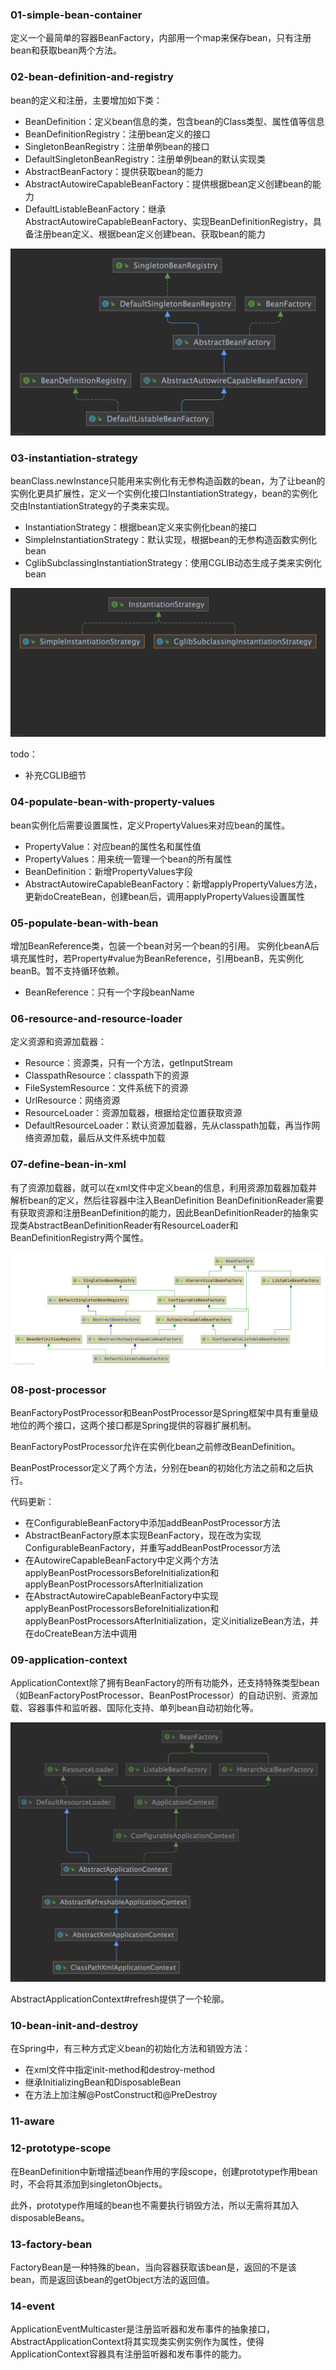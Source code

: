 ### 01-simple-bean-container
定义一个最简单的容器BeanFactory，内部用一个map来保存bean，只有注册bean和获取bean两个方法。

### 02-bean-definition-and-registry
bean的定义和注册，主要增加如下类：
- BeanDefinition：定义bean信息的类，包含bean的Class类型、属性值等信息
- BeanDefinitionRegistry：注册bean定义的接口
- SingletonBeanRegistry：注册单例bean的接口
- DefaultSingletonBeanRegistry：注册单例bean的默认实现类
- AbstractBeanFactory：提供获取bean的能力
- AbstractAutowireCapableBeanFactory：提供根据bean定义创建bean的能力
- DefaultListableBeanFactory：继承AbstractAutowireCapableBeanFactory、实现BeanDefinitionRegistry，具备注册bean定义、根据bean定义创建bean、获取bean的能力

![](./assets/DefaultListableBeanFactory.png)

### 03-instantiation-strategy
beanClass.newInstance只能用来实例化有无参构造函数的bean，为了让bean的实例化更具扩展性，定义一个实例化接口InstantiationStrategy，bean的实例化交由InstantiationStrategy的子类来实现。
- InstantiationStrategy：根据bean定义来实例化bean的接口
- SimpleInstantiationStrategy：默认实现，根据bean的无参构造函数实例化bean
- CglibSubclassingInstantiationStrategy：使用CGLIB动态生成子类来实例化bean

![](./assets/InstantiationStrategy.png)

todo：
- 补充CGLIB细节

### 04-populate-bean-with-property-values
bean实例化后需要设置属性，定义PropertyValues来对应bean的属性。
- PropertyValue：对应bean的属性名和属性值
- PropertyValues：用来统一管理一个bean的所有属性
- BeanDefinition：新增PropertyValues字段
- AbstractAutowireCapableBeanFactory：新增applyPropertyValues方法，更新doCreateBean，创建bean后，调用applyPropertyValues设置属性

### 05-populate-bean-with-bean
增加BeanReference类，包装一个bean对另一个bean的引用。
实例化beanA后填充属性时，若Property#value为BeanReference，引用beanB，先实例化beanB。暂不支持循环依赖。
- BeanReference：只有一个字段beanName

### 06-resource-and-resource-loader
定义资源和资源加载器：
- Resource：资源类，只有一个方法，getInputStream
- ClasspathResource：classpath下的资源
- FileSystemResource：文件系统下的资源
- UrlResource：网络资源
- ResourceLoader：资源加载器，根据给定位置获取资源
- DefaultResourceLoader：默认资源加载器，先从classpath加载，再当作网络资源加载，最后从文件系统中加载

### 07-define-bean-in-xml
有了资源加载器，就可以在xml文件中定义bean的信息，利用资源加载器加载并解析bean的定义，然后往容器中注入BeanDefinition
BeanDefinitionReader需要有获取资源和注册BeanDefinition的能力，因此BeanDefinitionReader的抽象实现类AbstractBeanDefinitionReader有ResourceLoader和BeanDefinitionRegistry两个属性。

![](./assets/DefaultListableBeanFactory2.png)

### 08-post-processor
BeanFactoryPostProcessor和BeanPostProcessor是Spring框架中具有重量级地位的两个接口，这两个接口都是Spring提供的容器扩展机制。

BeanFactoryPostProcessor允许在实例化bean之前修改BeanDefinition。

BeanPostProcessor定义了两个方法，分别在bean的初始化方法之前和之后执行。

代码更新：
- 在ConfigurableBeanFactory中添加addBeanPostProcessor方法
- AbstractBeanFactory原本实现BeanFactory，现在改为实现ConfigurableBeanFactory，并重写addBeanPostProcessor方法
- 在AutowireCapableBeanFactory中定义两个方法applyBeanPostProcessorsBeforeInitialization和applyBeanPostProcessorsAfterInitialization
- 在AbstractAutowireCapableBeanFactory中实现applyBeanPostProcessorsBeforeInitialization和applyBeanPostProcessorsAfterInitialization，定义initializeBean方法，并在doCreateBean方法中调用

### 09-application-context
ApplicationContext除了拥有BeanFactory的所有功能外，还支持特殊类型bean（如BeanFactoryPostProcessor、BeanPostProcessor）的自动识别、资源加载、容器事件和监听器、国际化支持、单列bean自动初始化等。

![](./assets/ClassPathXmlApplicationContext.png)

AbstractApplicationContext#refresh提供了一个轮廓。

### 10-bean-init-and-destroy
在Spring中，有三种方式定义bean的初始化方法和销毁方法：
- 在xml文件中指定init-method和destroy-method
- 继承InitializingBean和DisposableBean
- 在方法上加注解@PostConstruct和@PreDestroy

### 11-aware 

### 12-prototype-scope 
在BeanDefinition中新增描述bean作用的字段scope，创建prototype作用bean时，不会将其添加到singletonObjects。

此外，prototype作用域的bean也不需要执行销毁方法，所以无需将其加入disposableBeans。

### 13-factory-bean 
FactoryBean是一种特殊的bean，当向容器获取该bean是，返回的不是该bean，而是返回该bean的getObject方法的返回值。

### 14-event
ApplicationEventMulticaster是注册监听器和发布事件的抽象接口，AbstractApplicationContext将其实现类实例实例作为属性，使得ApplicationContext容器具有注册监听器和发布事件的能力。